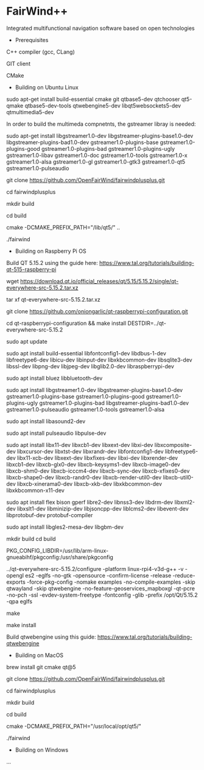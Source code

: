 # FairWind++
Integrated multifunctional navigation software based on open technologies

* Prerequisites

C++ compiler (gcc, CLang)

GIT client

CMake

* Building on Ubuntu Linux

sudo apt-get install build-essential cmake git qtbase5-dev qtchooser qt5-qmake
qtbase5-dev-tools qtwebengine5-dev libqt5websockets5-dev qtmultimedia5-dev

In order to build the multimeda compnetnts, the gstreamer libray is needed:

sudo apt-get install libgstreamer1.0-dev libgstreamer-plugins-base1.0-dev libgstreamer-plugins-bad1.0-dev gstreamer1.0-plugins-base gstreamer1.0-plugins-good gstreamer1.0-plugins-bad gstreamer1.0-plugins-ugly gstreamer1.0-libav gstreamer1.0-doc gstreamer1.0-tools gstreamer1.0-x gstreamer1.0-alsa gstreamer1.0-gl gstreamer1.0-gtk3 gstreamer1.0-qt5 gstreamer1.0-pulseaudio

git clone https://github.com/OpenFairWind/fairwindplusplus.git

cd fairwindplusplus

mkdir build

cd build 

cmake -DCMAKE_PREFIX_PATH="/lib/qt5/" ..

./fairwind

* Building on Raspberry Pi OS

Build QT 5.15.2 using the guide here: https://www.tal.org/tutorials/building-qt-515-raspberry-pi

wget https://download.qt.io/official_releases/qt/5.15/5.15.2/single/qt-everywhere-src-5.15.2.tar.xz

tar xf qt-everywhere-src-5.15.2.tar.xz

git clone https://github.com/oniongarlic/qt-raspberrypi-configuration.git

cd qt-raspberrypi-configuration && make install DESTDIR=../qt-everywhere-src-5.15.2

sudo apt update

sudo apt install build-essential libfontconfig1-dev libdbus-1-dev libfreetype6-dev libicu-dev libinput-dev libxkbcommon-dev libsqlite3-dev libssl-dev libpng-dev libjpeg-dev libglib2.0-dev libraspberrypi-dev

sudo apt install bluez libbluetooth-dev

sudo apt install libgstreamer1.0-dev libgstreamer-plugins-base1.0-dev gstreamer1.0-plugins-base gstreamer1.0-plugins-good gstreamer1.0-plugins-ugly gstreamer1.0-plugins-bad libgstreamer-plugins-bad1.0-dev gstreamer1.0-pulseaudio gstreamer1.0-tools gstreamer1.0-alsa

sudo apt install libasound2-dev

sudo apt install pulseaudio libpulse-dev

sudo apt install libx11-dev libxcb1-dev  libxext-dev libxi-dev libxcomposite-dev libxcursor-dev libxtst-dev libxrandr-dev libfontconfig1-dev libfreetype6-dev libx11-xcb-dev libxext-dev libxfixes-dev libxi-dev libxrender-dev libxcb1-dev  libxcb-glx0-dev  libxcb-keysyms1-dev libxcb-image0-dev  libxcb-shm0-dev libxcb-icccm4-dev libxcb-sync-dev libxcb-xfixes0-dev libxcb-shape0-dev  libxcb-randr0-dev  libxcb-render-util0-dev  libxcb-util0-dev  libxcb-xinerama0-dev  libxcb-xkb-dev libxkbcommon-dev libxkbcommon-x11-dev

sudo apt install flex bison gperf libre2-dev libnss3-dev libdrm-dev libxml2-dev libxslt1-dev libminizip-dev libjsoncpp-dev liblcms2-dev libevent-dev libprotobuf-dev protobuf-compiler

sudo apt install libgles2-mesa-dev libgbm-dev

mkdir build
cd build

PKG_CONFIG_LIBDIR=/usr/lib/arm-linux-gnueabihf/pkgconfig:/usr/share/pkgconfig

../qt-everywhere-src-5.15.2/configure -platform linux-rpi4-v3d-g++ -v -opengl es2 -eglfs -no-gtk -opensource -confirm-license -release -reduce-exports -force-pkg-config -nomake examples -no-compile-examples -skip qtwayland -skip qtwebengine -no-feature-geoservices_mapboxgl -qt-pcre -no-pch -ssl -evdev-system-freetype 
-fontconfig -glib -prefix /opt/Qt/5.15.2 -qpa eglfs

make

make install

Build qtwebengine using this guide: https://www.tal.org/tutorials/building-qtwebengine

* Building on MacOS

brew install git cmake qt@5

git clone https://github.com/OpenFairWind/fairwindplusplus.git

cd fairwindplusplus

mkdir build

cd build

cmake -DCMAKE_PREFIX_PATH="/usr/local/opt/qt5/"

./fairwind

* Building on Windows

...
